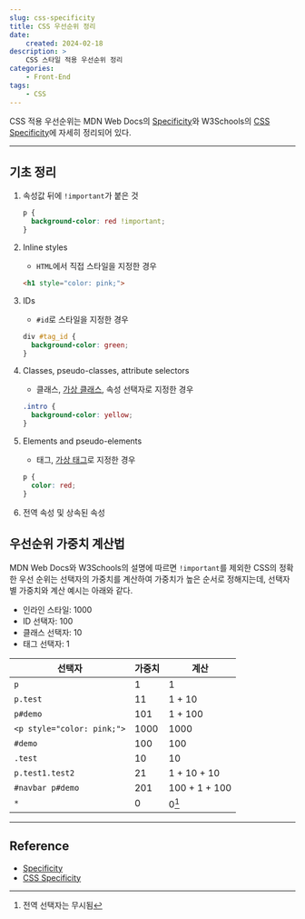 ```yaml
---
slug: css-specificity
title: CSS 우선순위 정리
date:
    created: 2024-02-18
description: >
    CSS 스타일 적용 우선순위 정리
categories:
    - Front-End
tags:
    - CSS
---
```


CSS 적용 우선순위는 MDN Web Docs의 [Specificity](https://developer.mozilla.org/en-US/docs/Web/CSS/Specificity)와 W3Schools의 [CSS Specificity](https://www.w3schools.com/css/css_specificity.asp)에 자세히 정리되어 있다.  

<!-- more -->

---

## 기초 정리

1. 속성값 뒤에 `!important`가 붙은 것

    ```css
    p {
      background-color: red !important;
    }
    ```

1. Inline styles
    - `HTML`에서 직접 스타일을 지정한 경우

    ```html
    <h1 style="color: pink;">
    ```

1. IDs
    - `#id`로 스타일을 지정한 경우

    ```css
    div #tag_id {
      background-color: green;
    }
    ```

1. Classes, pseudo-classes, attribute selectors
    - 클래스, [가상 클래스](2024-02-11-css_selector.md/#_3), 속성 선택자로 지정한 경우

    ```css
    .intro {
      background-color: yellow;
    }
    ```

1. Elements and pseudo-elements
    - 태그, [가상 태그](2024-02-11-css_selector.md/#_4)로 지정한 경우

    ```css
    p {
      color: red;
    }
    ```

1. 전역 속성 및 상속된 속성

## 우선순위 가중치 계산법

MDN Web Docs와 W3Schools의 설명에 따르면 `!important`를 제외한 CSS의 정확한 우선 순위는 선택자의 가중치를 계산하여 가중치가 높은 순서로 정해지는데, 선택자별 가중치와 계산 예시는 아래와 같다.  

- 인라인 스타일: 1000
- ID 선택자: 100
- 클래스 선택자: 10
- 태그 선택자: 1

| 선택자                     | 가중치 | 계산          |
| -------------------------- | ------ | ------------- |
| `p`                        | 1      | 1             |
| `p.test`                   | 11     | 1 + 10        |
| `p#demo`                   | 101    | 1 + 100       |
| `<p style="color: pink;">` | 1000   | 1000          |
| `#demo`                    | 100    | 100           |
| `.test`                    | 10     | 10            |
| `p.test1.test2`            | 21     | 1 + 10 + 10   |
| `#navbar p#demo`           | 201    | 100 + 1 + 100 |
| `*`                        | 0      | 0[^1]         |

[^1]: 전역 선택자는 무시됨  

---
## Reference
- [Specificity](https://developer.mozilla.org/en-US/docs/Web/CSS/Specificity)
- [CSS Specificity](https://www.w3schools.com/css/css_specificity.asp)